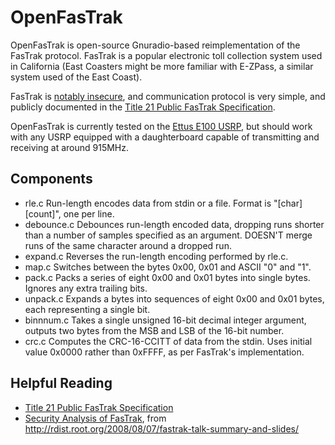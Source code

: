 # OpenFasTrak

OpenFasTrak is open-source Gnuradio-based reimplementation of the FasTrak protocol. FasTrak is a popular electronic toll collection system used in California (East Coasters might be more familiar with E-ZPass, a similar system used of the East Coast).

FasTrak is [notably insecure](http://rdist.root.org/2008/08/07/fastrak-talk-summary-and-slides/), and communication protocol is very simple, and publicly documented in the [Title 21 Public FasTrak Specification](http://www.dot.ca.gov/hq/traffops/itsproj/Title_21/title21_index.htm).

OpenFasTrak is currently tested on the [Ettus E100 USRP](http://www.ettus.com/products), but should work with any USRP equipped with a daughterboard capable of transmitting and receiving at around 915MHz.

## Components
* rle.c
Run-length encodes data from stdin or a file. Format is "[char] [count]", one per line.
* debounce.c
Debounces run-length encoded data, dropping runs shorter than a number of samples specified as an argument. DOESN'T merge runs of the same character around a dropped run.
* expand.c
Reverses the run-length encoding performed by rle.c.
* map.c
Switches between the bytes 0x00, 0x01 and ASCII "0" and "1".
* pack.c
Packs a series of eight 0x00 and 0x01 bytes into single bytes. Ignores any extra trailing bits.
* unpack.c
Expands a bytes into sequences of eight 0x00 and 0x01 bytes, each representing a single bit.
* binnnum.c
Takes a single unsigned 16-bit decimal integer argument, outputs two bytes from the MSB and LSB of the 16-bit number.
* crc.c
Computes the CRC-16-CCITT of data from the stdin. Uses initial value 0x0000 rather than 0xFFFF, as per FasTrak's implementation.

## Helpful Reading
* [Title 21 Public FasTrak Specification](http://www.dot.ca.gov/hq/traffops/itsproj/Title_21/title21_index.htm)
* [Security Analysis of FasTrak](http://www.root.org/talks/BH2008_HackingTollSystems.pdf), from http://rdist.root.org/2008/08/07/fastrak-talk-summary-and-slides/

